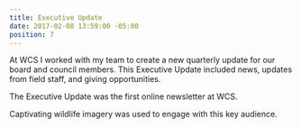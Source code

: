 ```yaml
---
title: Executive Update
date: 2017-02-08 13:59:00 -05:00
position: 7
---
```


At WCS I worked with my team to create a new quarterly update for our board and council members. This Executive Update included news, updates from field staff, and giving opportunities. 


The Executive Update was the first online newsletter at WCS.

Captivating wildlife imagery was used to engage with this key audience.